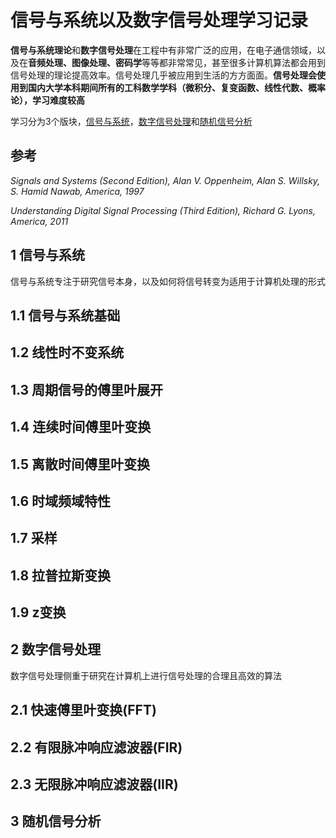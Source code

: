 # 信号与系统以及数字信号处理学习记录

**信号与系统理论**和**数字信号处理**在工程中有非常广泛的应用，在电子通信领域，以及在**音频处理、图像处理、密码学**等等都非常常见，甚至很多计算机算法都会用到信号处理的理论提高效率。信号处理几乎被应用到生活的方方面面。**信号处理会使用到国内大学本科期间所有的工科数学学科（微积分、复变函数、线性代数、概率论），学习难度较高**

学习分为3个版块，[信号与系统](200920b_dsp.md#1-信号与系统)，[数字信号处理](200920b_dsp.md#2-数字信号处理)和[随机信号分析](200920b_dsp.md#3-随机信号分析)

## 参考 

*Signals and Systems (Second Edition), Alan V. Oppenheim, Alan S. Willsky, S. Hamid Nawab, America, 1997*

*Understanding Digital Signal Processing (Third Edition), Richard G. Lyons, America, 2011*


## 1 信号与系统

信号与系统专注于研究信号本身，以及如何将信号转变为适用于计算机处理的形式

## 1.1 信号与系统基础



## 1.2 线性时不变系统



## 1.3 周期信号的傅里叶展开



## 1.4 连续时间傅里叶变换



## 1.5 离散时间傅里叶变换



## 1.6 时域频域特性



## 1.7 采样



## 1.8 拉普拉斯变换



## 1.9 z变换


## 2 数字信号处理

数字信号处理侧重于研究在计算机上进行信号处理的合理且高效的算法

## 2.1 快速傅里叶变换(FFT)



## 2.2 有限脉冲响应滤波器(FIR)



## 2.3 无限脉冲响应滤波器(IIR)



## 3 随机信号分析